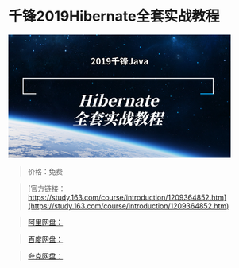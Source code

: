 # 千锋2019Hibernate全套实战教程

![img](../../../assets/study163/free/ab125afdf37144f2b76af89c998250e2.png)

> 价格：免费

> [官方链接：https://study.163.com/course/introduction/1209364852.htm](https://study.163.com/course/introduction/1209364852.htm)

> [阿里网盘：]()

> [百度网盘：]()

> [夸克网盘：]()
